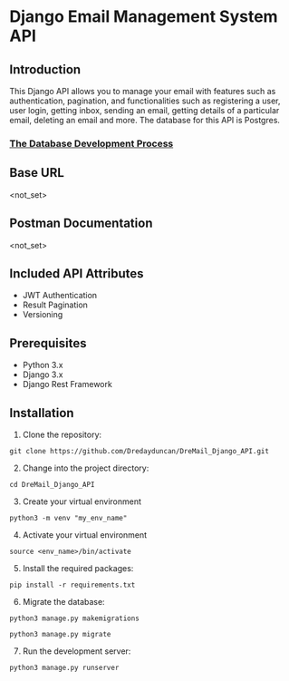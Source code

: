 # Django Email Management System API

## Introduction

This Django API allows you to manage your email with features such as authentication, pagination, and functionalities such as registering a user, user login, getting inbox, sending an email, getting details of a particular email, deleting an email and more. The database for this API is Postgres.
### [The Database Development Process](https://github.com/Dredayduncan/Email-Database)

## Base URL
<not_set>

## Postman Documentation
<not_set>

## Included API Attributes
- JWT Authentication
- Result Pagination
- Versioning

## Prerequisites

- Python 3.x
- Django 3.x
- Django Rest Framework


## Installation

1. Clone the repository:
```
git clone https://github.com/Dredayduncan/DreMail_Django_API.git
```
2. Change into the project directory:
```
cd DreMail_Django_API
```
3. Create your virtual environment
```
python3 -m venv "my_env_name"
```
4. Activate your virtual environment
```
source <env_name>/bin/activate
```
5. Install the required packages:
```
pip install -r requirements.txt
```
6. Migrate the database:
```
python3 manage.py makemigrations
```
```
python3 manage.py migrate
```
7. Run the development server:
```
python3 manage.py runserver
```